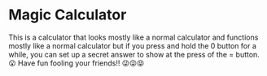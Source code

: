 # Magic Calculator

This is a calculator that looks mostly like a normal calculator and functions mostly like a normal calculator but if you press and hold the 0 button for a while, you can set up a secret answer to show at the press of the = button. 😮 Have fun fooling your friends!! 😜😜😝
